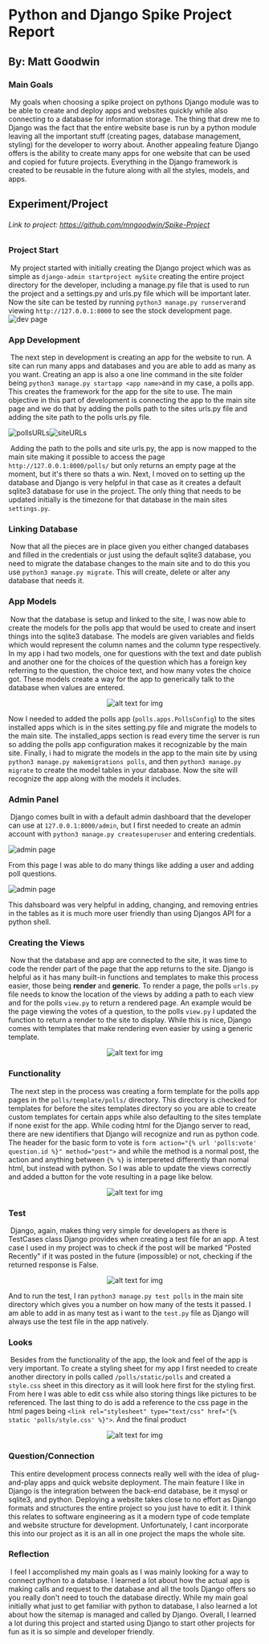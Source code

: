 # Python and Django Spike Project Report

## By: Matt Goodwin

### Main Goals

​	My goals when choosing a spike project on pythons Django module was to be able to create and deploy apps and websites quickly while also connecting to a database for information storage. The thing that drew me to Django was the fact that the entire website base is run by a python module  leaving all the important stuff (creating pages, database management, styling) for the developer to worry about. Another appealing feature Django offers is the ability to create many apps for one website that can be used and copied for future projects. Everything in the Django framework is created to be reusable in the future along with all the styles, models, and apps.

## Experiment/Project

###### Link to project: https://github.com/mngoodwin/Spike-Project

### Project Start

​	My project started with initially creating the Django project which was as simple as `django-admin startproject mySite` creating the entire project directory for the developer, including a manage.py file that is used to run the project and a settings.py and urls.py file which will be important later. Now the site can be tested by running `python3 manage.py runserver`and viewing `http://127.0.0.1:8000` to see the stock development page. ![dev page](./images/devPage.png)

### App Development

​	The next step in development is creating an app for the website to run. A site can run many apps and databases and you are able to add as many as you want. Creating an app is also a one line command in the site folder being `python3 manage.py startapp <app name>`and in my case, a polls app. This creates the framework for the app for the site to use. The main objective in this part of development is connecting the app to the main site page and we do that by adding the polls path to the sites urls.py file and adding the site path to the polls urls.py file.

 ![pollsURLs](./images/pollsURLs.png)![siteURLs](./images/siteURLs.png)

​	Adding the path to the polls and site urls.py, the app is now mapped to the main site making it possible to access the page `http://127.0.0.1:8000/polls/` but only returns an empty page at the moment, but it's there so thats a win. Next, I moved on to setting up the database and Django is very helpful in that case as it creates a default sqlite3 database for use in the project. The only thing that needs to be updated initially is the timezone for that database in the main sites `settings.py`.

### Linking Database

​	Now that all the pieces are in place given you either changed databases and filled in the credentials or just using the default sqlite3 database, you need to migrate the database changes to the main site and to do this you use `python3 manage.py migrate`. This will create, delete or alter any database that needs it.

### App Models

​	Now that the database is setup and linked to the site, I was now able to create the models for the polls app that would be used to create and insert things into the sqlite3 database. The models are given variables and fields which would represent the column names and the column type respectively. In my app i had two models, one for questions with the text and date publish and another one for the choices of the question which has a foreign key referring to the question, the choice text, and how many votes the choice got. These models create a way for the app to generically talk to the database when values are entered.

<figure align="center">
    <img src="./images/pollsModel.png" alt="alt text for img">
</figure>

Now I needed to added the polls app (`polls.apps.PollsConfig`) to the sites installed apps which is in the sites setting.py file and migrate the models to the main site. The installed_apps section is read every time the server is run so adding the polls app configuration makes it recognizable by the main site. Finally, i had to migrate the models in the app to the main site by using `python3 manage.py makemigrations polls`,  and then `python3 manage.py migrate` to create the model tables in your database. Now the site will recognize the app along with the models it includes.

### Admin Panel

​	Django comes built in with a default admin dashboard that the developer can use at `127.0.0.1:8000/admin`, but I first needed to create an admin account with `python3 manage.py createsuperuser` and entering credentials.

![admin page](./images/adminDash.png)

From this page I was able to do many things like adding a user and adding poll questions.

![admin page](./images/adminQuesPanel.png)

This dahsboard was very helpful in adding, changing, and removing entries in the tables as it is much more user friendly than using Djangos API for a python shell.

### Creating the Views

​	Now that the database and app are connected to the site, it was time to code the render part of the page that the app returns to the site. Django is helpful as it has many built-in functions and templates to make this process easier, those being **render** and **generic**. To render a page, the polls `urls.py` file needs to know the location of the views by adding a path to each view and for the polls `view.py` to return a rendered page. An example would be the page viewing the votes of a question, to the polls `view.py` I updated the function to return a render to the site to display. While this is nice, Django comes with templates that make rendering even easier by using a generic template.

<figure align="center">
    <img src="./images/genView.png" alt="alt text for img">
</figure>

### Functionality

​	The next step in the process was creating a form template for the polls app pages in the `polls/template/polls/` directory. This directory is checked for templates for  before the sites templates directory so you are able to create custom templates for certain apps while also defaulting to the sites template if none exist for the app. While coding html for the Django server to read, there are new identifiers that Django will recognize and run as python code. The header for the basic form to vote is `form action="{% url 'polls:vote' question.id %}" method="post">` and while the method is a normal post, the action and anything between `{% %}` is interpereted differently than nomal html, but instead with python.  So I was able to update the views correctly and added a button for the vote resulting in a page like below.

<figure align="center">
    <img src="./images/votePage.png" alt="alt text for img">
</figure>

### Test

​	Django, again, makes thing very simple for developers as there is TestCases class Django provides when creating a test file for an app. A test case I used in my project was to check if the post will be marked "Posted Recently" if it was posted in the future (impossible) or not, checking if the returned response is False.

<figure align="center">
    <img src="./images/pollsTest.png" alt="alt text for img">
</figure>

And to run the test, I ran `python3 manage.py test polls` in the main site directory which gives you a number on how many of the tests it passed. I am able to add in as many test as i want to the `test.py` file as Django will always use the test file in the app natively.

### Looks

​	Besides from the functionality of the app, the look and feel of the app is very important. To create a styling sheet for my app I first needed to create another directory in polls called `/polls/static/polls` and created a `style.css` sheet in this directory as it will look here first for the styling first. From here I was able to edit css while also storing things like pictures to be referenced. The last thing to do is add a reference to the css page in the html pages being `<link rel="stylesheet" type="text/css" href="{% static 'polls/style.css' %}">`.  And the final product

<figure align="center">
    <img src="./images/pollsStylized.png" alt="alt text for img">
</figure>

### Question/Connection

​	This entire development process connects really well with the idea of plug-and-play apps and quick website deployment. The main feature I like in Django is the integration between the back-end database, be it mysql or sqlite3, and python. Deploying a website takes close to no effort as Django formats and structures the entire project so you just have to edit it. I think this relates to software engineering as it a modern type of code template and website structure for development. Unfortunately, I cant incorporate this into our project as it is an all in one project the maps the whole site.

### Reflection

​	I feel I accomplished my main goals as I was mainly looking for a way to connect python to a database. I learned a lot about how the actual app is making calls  and request to the database and all the tools Django offers so you really don't need to touch the database directly. While my main goal initially what just to get familiar with python to database, I also learned a lot about how the sitemap is managed and called by Django. Overall, I learned a lot during this project and started using Django to start other projects for fun as it is so simple and developer friendly. 
